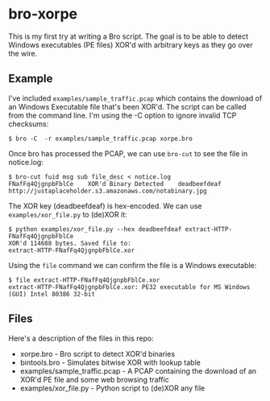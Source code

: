 bro-xorpe
=========

This is my first try at writing a Bro script. The goal is to be able to detect Windows executables (PE files) XOR'd with arbitrary keys as they go over the wire. 

## Example

I've included `examples/sample_traffic.pcap` which contains the download of an Windows Executable file that's been XOR'd. The script can be called from the command line. I'm using the -C option to ignore invalid TCP checksums:

```
$ bro -C  -r examples/sample_traffic.pcap xorpe.bro 
```

Once bro has processed the PCAP, we can use `bro-cut` to see the file in notice.log:

```
$ bro-cut fuid msg sub file_desc < notice.log 
FNafFq4QjgnpbFblCe    XOR'd Binary Detected    deadbeefdeaf    http://justaplaceholder.s3.amazonaws.com/notabinary.jpg
```

The XOR key (deadbeefdeaf) is hex-encoded. We can use `examples/xor_file.py` to (de)XOR it:

```
$ python examples/xor_file.py --hex deadbeefdeaf extract-HTTP-FNafFq4QjgnpbFblCe 
XOR'd 114688 bytes. Saved file to:
extract-HTTP-FNafFq4QjgnpbFblCe.xor
```

Using the `file` command we can confirm the file is a Windows executable:

```
$ file extract-HTTP-FNafFq4QjgnpbFblCe.xor
extract-HTTP-FNafFq4QjgnpbFblCe.xor: PE32 executable for MS Windows (GUI) Intel 80386 32-bit
```

## Files

Here's a description of the files in this repo:

- xorpe.bro - Bro script to detect XOR'd binaries
- bintools.bro - Simulates bitwise XOR with lookup table
- examples/sample_traffic.pcap - A PCAP containing the download of an XOR'd PE file and some web browsing traffic
- examples/xor_file.py - Python script to (de)XOR any file


